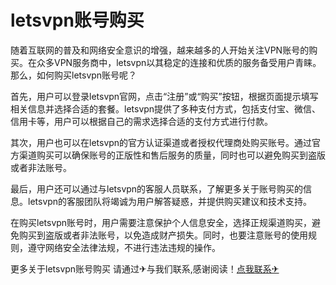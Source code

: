 # letsvpn账号购买

随着互联网的普及和网络安全意识的增强，越来越多的人开始关注VPN账号的购买。在众多VPN服务商中，letsvpn以其稳定的连接和优质的服务备受用户青睐。那么，如何购买letsvpn账号呢？

首先，用户可以登录letsvpn官网，点击“注册”或“购买”按钮，根据页面提示填写相关信息并选择合适的套餐。letsvpn提供了多种支付方式，包括支付宝、微信、信用卡等，用户可以根据自己的需求选择合适的支付方式进行付款。

其次，用户也可以在letsvpn的官方认证渠道或者授权代理商处购买账号。通过官方渠道购买可以确保账号的正版性和售后服务的质量，同时也可以避免购买到盗版或者非法账号。

最后，用户还可以通过与letsvpn的客服人员联系，了解更多关于账号购买的信息。letsvpn的客服团队将竭诚为用户解答疑惑，并提供购买建议和技术支持。

在购买letsvpn账号时，用户需要注意保护个人信息安全，选择正规渠道购买，避免购买到盗版或者非法账号，以免造成财产损失。同时，也要注意账号的使用规则，遵守网络安全法律法规，不进行违法违规的操作。

更多关于letsvpn账号购买 请通过✈与我们联系,感谢阅读！[点我联系✈](https://app.G208.com)
